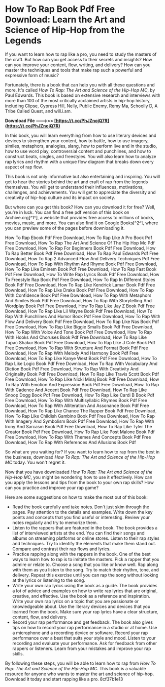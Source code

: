 # How To Rap Book Pdf Free Download: Learn the Art and Science of Hip-Hop from the Legends
 
If you want to learn how to rap like a pro, you need to study the masters of the craft. But how can you get access to their secrets and insights? How can you improve your content, flow, writing, and delivery? How can you master the techniques and tools that make rap such a powerful and expressive form of music?
 
Fortunately, there is a book that can help you with all these questions and more. It's called *How To Rap: The Art and Science of the Hip-Hop MC*, by Paul Edwards. This book is based on extensive research and interviews with more than 100 of the most critically acclaimed artists in hip-hop history, including Clipse, Cypress Hill, Nelly, Public Enemy, Remy Ma, Schoolly D, A Tribe Called Quest, and will.i.am.
 
**Download File ———>>> [https://t.co/PhJZnojQ7R](https://t.co/PhJZnojQ7R)**


 
In this book, you will learn everything from how to use literary devices and devices to strengthen your content, how to battle, how to use imagery, similes, metaphors, analogies, slang, how to perform live and in the studio, how to use word play, controversial content and punchlines, and how to construct beats, singles, and freestyles. You will also learn how to analyze rap lyrics and rhythm with a unique flow diagram that breaks down every aspect of rap flow.
 
This book is not only informative but also entertaining and inspiring. You will get to hear the stories behind the art and craft of rap from the legends themselves. You will get to understand their influences, motivations, challenges, and achievements. You will get to appreciate the diversity and creativity of hip-hop culture and its impact on society.
 
But where can you get this book? How can you download it for free? Well, you're in luck. You can find a free pdf version of this book on Archive.org[^1^], a website that provides free access to millions of books, movies, music, and more. You can also find it on Google Books[^2^], where you can preview some of the pages before downloading it.
 
How To Rap Ebook Pdf Free Download,  How To Rap Like A Pro Book Pdf Free Download,  How To Rap The Art And Science Of The Hip Hop Mc Pdf Free Download,  How To Rap For Beginners Book Pdf Free Download,  How To Rap Better Book Pdf Free Download,  How To Rap Paul Edwards Pdf Free Download,  How To Rap 2 Advanced Flow And Delivery Techniques Pdf Free Download,  How To Rap With Rhythm And Rhyme Book Pdf Free Download,  How To Rap Like Eminem Book Pdf Free Download,  How To Rap Fast Book Pdf Free Download,  How To Write Rap Lyrics Book Pdf Free Download,  How To Freestyle Rap Book Pdf Free Download,  How To Rap In Different Styles Book Pdf Free Download,  How To Rap Like Kendrick Lamar Book Pdf Free Download,  How To Rap Like Drake Book Pdf Free Download,  How To Rap With Confidence Book Pdf Free Download,  How To Rap With Metaphors And Similes Book Pdf Free Download,  How To Rap With Storytelling And Wordplay Book Pdf Free Download,  How To Rap Like Jay Z Book Pdf Free Download,  How To Rap Like Lil Wayne Book Pdf Free Download,  How To Rap With Punchlines And Humor Book Pdf Free Download,  How To Rap With Flow And Delivery Book Pdf Free Download,  How To Rap Like Nas Book Pdf Free Download,  How To Rap Like Biggie Smalls Book Pdf Free Download,  How To Rap With Voice And Tone Book Pdf Free Download,  How To Rap With Hooks And Choruses Book Pdf Free Download,  How To Rap Like Tupac Shakur Book Pdf Free Download,  How To Rap Like J Cole Book Pdf Free Download,  How To Rap With Structure And Format Book Pdf Free Download,  How To Rap With Melody And Harmony Book Pdf Free Download,  How To Rap Like Kanye West Book Pdf Free Download,  How To Rap Like Logic Book Pdf Free Download,  How To Rap With Vocabulary And Diction Book Pdf Free Download,  How To Rap With Creativity And Originality Book Pdf Free Download,  How To Rap Like Travis Scott Book Pdf Free Download,  How To Rap Like Nicki Minaj Book Pdf Free Download,  How To Rap With Emotion And Expression Book Pdf Free Download,  How To Rap With Cadence And Accent Book Pdf Free Download,  How To Rap Like Snoop Dogg Book Pdf Free Download,  How To Rap Like Cardi B Book Pdf Free Download,  How To Rap With Multisyllabic Rhymes Book Pdf Free Download,  How To Rap With Alliteration And Assonance Book Pdf Free Download,  How To Rap Like Chance The Rapper Book Pdf Free Download,  How To Rap Like Childish Gambino Book Pdf Free Download,  How To Rap With Imagery And Symbolism Book Pdf Free Download,  How To Rap With Irony And Sarcasm Book Pdf Free Download,  How To Rap Like Tyler The Creator Book Pdf Free Download,  How To Rap Like Post Malone Book Pdf Free Download,  How To Rap With Themes And Concepts Book Pdf Free Download,  How To Rap With References And Allusions Book Pdf
 
So what are you waiting for? If you want to learn how to rap from the best in the business, download *How To Rap: The Art and Science of the Hip-Hop MC* today. You won't regret it.
  
Now that you have downloaded *How To Rap: The Art and Science of the Hip-Hop MC*, you might be wondering how to use it effectively. How can you apply the lessons and tips from the book to your own rap skills? How can you practice and improve your rap game?
 
Here are some suggestions on how to make the most out of this book:
 
- Read the book carefully and take notes. Don't just skim through the pages. Pay attention to the details and examples. Write down the key points and concepts that you find useful or interesting. Review your notes regularly and try to memorize them.
- Listen to the rappers that are featured in the book. The book provides a list of interviewed artists at the end. You can find their songs and albums on streaming platforms or online stores. Listen to their rap styles and techniques. Try to identify the elements that make them stand out. Compare and contrast their rap flows and lyrics.
- Practice rapping along with the rappers in the book. One of the best ways to learn how to rap is to imitate the masters. Pick a rapper that you admire or relate to. Choose a song that you like or know well. Rap along with them as you listen to the song. Try to match their rhythm, tone, and delivery. Repeat this exercise until you can rap the song without looking at the lyrics or listening to the song.
- Write your own rap lyrics using the book as a guide. The book provides a lot of advice and examples on how to write rap lyrics that are original, creative, and effective. Use the book as a reference and inspiration. Write your own rap lyrics on a topic that you are passionate or knowledgeable about. Use the literary devices and devices that you learned from the book. Make sure your rap lyrics have a clear structure, content, flow, and delivery.
- Record your rap performance and get feedback. The book also gives tips on how to record your rap performance in a studio or at home. Use a microphone and a recording device or software. Record your rap performance over a beat that suits your style and mood. Listen to your recording and evaluate your performance. Ask for feedback from other rappers or listeners. Learn from your mistakes and improve your rap skills.

By following these steps, you will be able to learn how to rap from *How To Rap: The Art and Science of the Hip-Hop MC*. This book is a valuable resource for anyone who wants to master the art and science of hip-hop. Download it today and start rapping like a pro.
 8cf37b1e13
 
